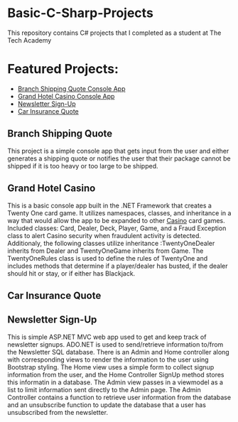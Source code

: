 # Basic-C-Sharp-Projects
This repository contains C# projects that I completed as a student at The Tech Academy

# Featured Projects:
- <a href="https://github.com/sseyler0119/Basic-C-Sharp-Projects/tree/master/Branching-ShippingQuote">Branch Shipping Quote Console App</a>
- <a href="https://github.com/sseyler0119/Basic-C-Sharp-Projects/tree/master/TwentyOne">Grand Hotel Casino Console App</a>
- <a href="https://github.com/sseyler0119/Basic-C-Sharp-Projects/tree/master/NewsletterAppMVC">Newsletter Sign-Up</a>
- <a href="https://github.com/sseyler0119/Basic-C-Sharp-Projects/tree/master/CarInsurance">Car Insurance Quote</a>

## Branch Shipping Quote 

This project is a simple console app that gets input from the user and either generates a shipping quote or notifies the user that their package cannot be shipped if it is too heavy or too large to be shipped. 

## Grand Hotel Casino

This is a basic console app built in the .NET Framework that creates a Twenty One card game. It utilizes namespaces, classes, and inheritance in a way that would allow the app to be expanded to other <a href="https://github.com/sseyler0119/Basic-C-Sharp-Projects/tree/master/Casino">Casino</a> card games. Included classes: Card, Dealer, Deck, Player, Game, and a Fraud Exception class to alert Casino security when fraudulent activity is detected. Additionaly, the following classes utilize inheritance :TwentyOneDealer inherits from Dealer and TwentyOneGame inherits from Game. The TwentyOneRules class is used to define the rules of TwentyOne and includes methods that determine if a player/dealer has busted, if the dealer should hit or stay, or if either has Blackjack.

## Car Insurance Quote


## Newsletter Sign-Up

This is simple ASP.NET MVC web app used to get and keep track of newsletter signups. ADO.NET is used to send/retrieve information to/from the Newsletter SQL database. There is an Admin and Home controller along with corresponding views to render the information to the user using Bootstrap styling. The Home view uses a simple form to collect signup information from the user, and the Home Controller SignUp method stores this informatin in a database. The Admin view passes in a viewmodel as a list to limit information sent directly to the Admin page. The Admin Controller contains a function to retrieve user information from the database and an unsubscribe function to update the database that a user has unsubscribed from the newsletter.
